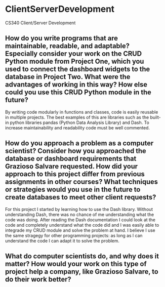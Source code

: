 # ClientServerDevelopment
CS340 Client/Server Development

## How do you write programs that are maintainable, readable, and adaptable? Especially consider your work on the CRUD Python module from Project One, which you used to connect the dashboard widgets to the database in Project Two. What were the advantages of working in this way? How else could you use this CRUD Python module in the future?

By writing code modularly in functions and classes, code is easily reusable in multiple projects. The best examples of this are libraries such as the built-in python libraries pandas (Python Data Analysis Library) and Dash. To increase maintainability and readability code must be well commented.

## How do you approach a problem as a computer scientist? Consider how you approached the database or dashboard requirements that Grazioso Salvare requested. How did your approach to this project differ from previous assignments in other courses? What techniques or strategies would you use in the future to create databases to meet other client requests?

For this project I started by learning how to use the Dash library. Without understanding Dash, there was no chance of me understanding what the code was doing. After reading the Dash documentation I could look at the code and completely understand what the code did and I was easily able to integrade my CRUD module and solve the problem at hand. I believe I use the same stragegy for other programming projects: as long as I can understand the code I can adapt it to solve the problem.

## What do computer scientists do, and why does it matter? How would your work on this type of project help a company, like Grazioso Salvare, to do their work better?
